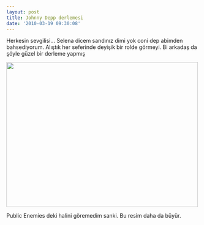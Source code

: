```yaml
---
layout: post
title: Johnny Depp derlemesi
date: '2010-03-19 09:30:08'
---
```


Herkesin sevgilisi... Selena dicem sandınız dimi yok coni dep abimden bahsediyorum. Alıştık her seferinde deyişik bir rolde görmeyi. Bi arkadaş da şöyle güzel bir derleme yapmış

<a href="http://devdala.files.wordpress.com/2010/03/9217f94485aa88c82ac31b38798d5616aea9e4f1.jpeg"><img class="aligncenter" title="johnny depp " src="http://devdala.files.wordpress.com/2010/03/9217f94485aa88c82ac31b38798d5616aea9e4f1.jpeg" alt="" width="500" height="379" /></a>

Public Enemies deki halini göremedim sanki. Bu resim daha da büyür.